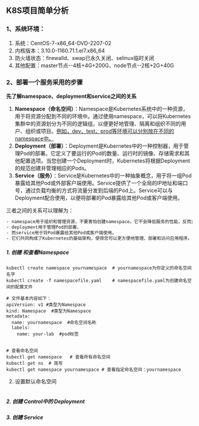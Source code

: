 ## K8S项目简单分析
### 1、系统环境：
1. 系统：CentOS-7-x86_64-DVD-2207-02
2. 内核版本：3.10.0-1160.71.1.el7.x86_64
3. 防火墙状态：firewalld、swap已永久关闭、selinux临时关闭
4. 其他配置：master节点--4核+4G+200G、node节点--2核+2G+40G

### 2、部署一个服务采用的步骤

**先了解namespace、deployment和service之间的关系**

1. **Namespace（命名空间）**：Namespace是Kubernetes系统中的一种资源，用于将资源分配到不同的环境中。通过使用namespace，可以将Kubernetes集群中的资源划分为不同的逻辑组，以便更好地管理、隔离和组织不同的用户、组织或项目。<u>例如，dev、test、prod等环境可以分别放在不同的namespace中。</u>
2. **Deployment（部署）**：Deployment是Kubernetes中的一种控制器，用于管理Pod的部署。它定义了要运行的Pod的数量、运行时的镜像、存储需求和其他配置选项。当您创建一个Deployment时，Kubernetes将根据Deployment的规范创建并管理相应的Pods。
3. **Service（服务）**：Service是Kubernetes中的一种抽象概念，用于将一组Pod暴露给其他Pod或外部客户端使用。Service提供了一个全局的IP地址和端口号，通过负载均衡的方式将流量分发到后端的Pod上。Service可以与Deployment配合使用，以便将部署的Pod暴露给其他Pod或客户端使用。

三者之间的关系可以理解为：

```reStructuredText
- namespace用于组织和管理资源，不要害怕创建namespace。它不会降低服务的性能，反而大多情况下会提升你的工作效率。
- deployment用于管理Pod的部署，
- 而service用于将Pod暴露给其他Pod或客户端使用。
- 它们共同构成了Kubernetes的基础架构，使得您可以更方便地管理、部署和访问应用程序。
```

##### 1. 创建 和查看Namespace

```shell
kubectl create namespace yournamespace	# yournamespace为你定义的命名空间名字
kubectl create -f namespacefile.yaml	# namespacefile.yaml为创建命名空间的配置文件

# 文件基本内容如下：
apiVersion: v1 #类型为Namespace
kind: Namespace  #类型为Namespace
metadata:
  name: yournamespace  #命名空间名称
  labels:
    name: your-lab  #pod标签
    
    
# 查看命名空间
kubectl get namespace	# 查看所有命名空间
kubectl get ns	# 简写
kubectl get namespace yournamespace	# 查看指定命名空间：yournamespace
```

2. 设置默认命名空间

```

```



##### 2. 创建 Control中的 Deployment

##### 3. 创建 Service